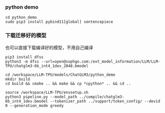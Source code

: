 ### python demo
```shell
cd python_demo
sudo pip3 install pybind11[global] sentencepiece
```

### 下载迁移好的模型
也可以直接下载编译好的模型，不用自己编译
```shell
pip3 install dfss
python3 -m dfss --url=open@sophgo.com:/ext_model_information/LLM/LLM-TPU/chatglm3-6b_int4_1dev_2048.bmodel
```

```shell
cd /workspace/LLM-TPU/models/ChatGLM3/python_demo
mkdir build
cd build && cmake .. && make && cp *cpython* .. && cd ..

source /workspace/LLM-TPU/envsetup.sh
python3 pipeline.py --model_path ../compile/chatglm3-6b_int4_1dev.bmodel --tokenizer_path ../support/token_config/ --devid 0 --generation_mode greedy
```
